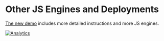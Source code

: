 # Other JS Engines and Deployments

[The new demo](https://docs.sheetjs.com/docs/getting-started/demos/engines)
includes more detailed instructions and more JS engines.


[![Analytics](https://ga-beacon.appspot.com/UA-36810333-1/SheetJS/js-xlsx?pixel)](https://github.com/SheetJS/js-xlsx)
